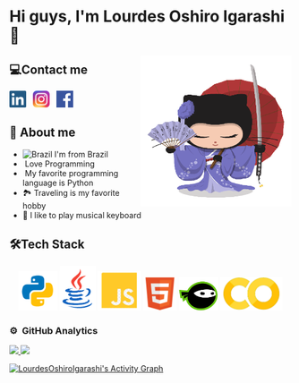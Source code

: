 # Hi guys, I'm Lourdes Oshiro Igarashi 👋

<img align="right" alt="kimonotocat" src="https://github.com/LourdesOshiroIgarashi/LourdesOshiroIgarashi/blob/main/imagens/kimonotocat.png?raw=true"  width="270" />

## 💻Contact me

<a href="https://www.linkedin.com/in/lourdes-oshiro-igarashi-ab95a2209/"><img height="30" src="https://github.com/LourdesOshiroIgarashi/LourdesOshiroIgarashi/blob/main/imagens/linkedin.png"></a>&nbsp;&nbsp;
<a href="https://www.instagram.com/lourdes.oshiro/"><img height="30" src="https://github.com/LourdesOshiroIgarashi/LourdesOshiroIgarashi/blob/main/imagens/insta.png"></a>&nbsp;&nbsp;
<a href="https://www.facebook.com/lurdinhaoshiro/"><img height="30" src="https://github.com/LourdesOshiroIgarashi/LourdesOshiroIgarashi/blob/main/imagens/facebook.png"></a>&nbsp;&nbsp;

## 💛 About me
* <img width="16" src="https://www.flaticon.com/svg/static/icons/svg/197/197386.svg" alt="Brazil" /> I'm from Brazil
* <img width="16" src="https://about.gitlab.com/images/blogimages/GitLab-Dev.png" alt="" /> Love Programming
* <img width="16" src="https://cdn3.iconfinder.com/data/icons/logos-and-brands-adobe/512/267_Python-512.png" alt="" /> My favorite programming language is Python
* 🏞️ Traveling is my favorite hobby
* 🎹 I like to play musical keyboard

## 🛠️Tech Stack

<div align="center">

<img src="https://github.com/LourdesOshiroIgarashi/LourdesOshiroIgarashi/blob/main/imagens/python.png?raw=true" height="70">

<img src="https://github.com/LourdesOshiroIgarashi/LourdesOshiroIgarashi/blob/main/imagens/java.png?raw=true" height="80">

<img src="https://github.com/LourdesOshiroIgarashi/LourdesOshiroIgarashi/blob/main/imagens/js.png?raw=true" height="70">

<img src="https://github.com/LourdesOshiroIgarashi/LourdesOshiroIgarashi/blob/main/imagens/html.png?raw=true" height="60">

<img src="https://github.com/LourdesOshiroIgarashi/LourdesOshiroIgarashi/blob/main/imagens/ninja.png?raw=true" height="60">

<img src="https://github.com/LourdesOshiroIgarashi/LourdesOshiroIgarashi/blob/main/imagens/googleco.png?raw=true" height="60">

</div>

### ⚙️ &nbsp;GitHub Analytics

<p align="left">
<a href="https://github.com/LourdesOshiroIgarashi">
<img height="160px" src="https://github-readme-stats-eight-theta.vercel.app/api?username=LourdesOshiroIgarashi&show_icons=true&theme=radical&include_all_commits=true&count_private=true"/>

<img height="160px" src="https://github-readme-stats-eight-theta.vercel.app/api/top-langs/?username=LourdesOshiroIgarashi&layout=compact&custom_title&langs_count=8&theme=radical"/>
</a>
</p>

<a href="https://github.com/ashutosh00710/github-readme-activity-graph"><img alt="LourdesOshiroIgarashi's Activity Graph" src="https://activity-graph.herokuapp.com/graph?username=LourdesOshiroIgarashi&bg_color=141321&color=F85D7F&line=F85D7F&point=FFFFFF&hide_border=true" /></a>



